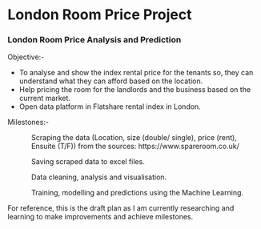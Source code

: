 <h1>London Room Price Project</h1>

<h3>London Room Price Analysis and Prediction</h3>

Objective:-
<ul>
  <li>To analyse and show the index rental price for the tenants so, they can understand what they can afford based on the location.</li>
  <li>Help pricing the room for the landlords and the business based on the current market.</li>
  <li>Open data platform in Flatshare rental index in London.</li>
</ul>

Milestones:-
<ul>
  <ol>Scraping the data (Location, size (double/ single), price (rent), Ensuite (T/F)) from the sources: https://www.spareroom.co.uk/</ol>
  <ol>Saving scraped data to excel files.</ol>
  <ol>Data cleaning, analysis and visualisation.</ol>
  <ol>Training, modelling and predictions using the Machine Learning.</ol>
</ul>

For reference, this is the draft plan as I am currently researching and learning to make improvements and achieve milestones.
